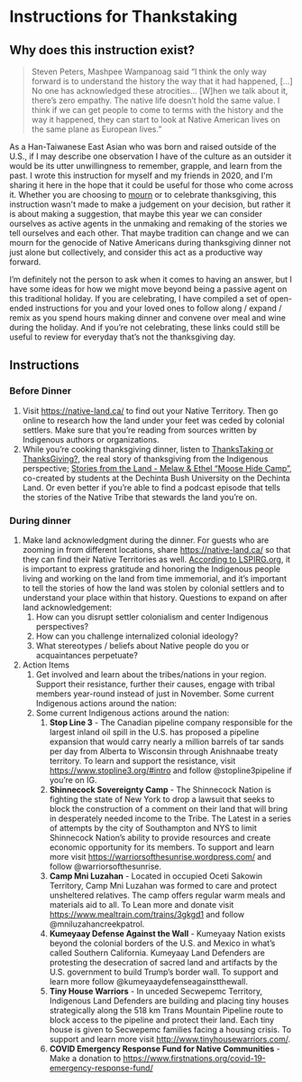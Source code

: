 # Instructions for Thankstaking

## Why does this instruction exist?

> Steven Peters, Mashpee Wampanoag said “I think the only way forward is to understand the history the way that it had happened, […] No one has acknowledged these atrocities… [W]hen we talk about it, there’s zero empathy. The native life doesn’t hold the same value. I think if we can get people to come to terms with the history and the way it happened, they can start to look at Native American lives on the same plane as European lives.”

As a Han-Taiwanese East Asian who was born and raised outside of the U.S., if I may describe one observation I have of the culture as an outsider it would be its utter unwillingness to remember, grapple, and learn from the past. I wrote this instruction for myself and my friends in 2020, and I'm sharing it here in the hope that it could be useful for those who come across it. Whether you are choosing to [mourn](https://www.huffpost.com/entry/thanksgiving-pequot-massacre_b_4337722) or to celebrate thanksgiving, this instruction wasn't made to make a judgement on your decision, but rather it is about making a suggestion, that maybe this year we can consider ourselves as active agents in the unmaking and remaking of the stories we tell ourselves and each other. That maybe tradition can change and we can mourn for the genocide of Native Americans during thanksgiving dinner not just alone but collectively, and consider this act as a productive way forward. 

I’m definitely not the person to ask when it comes to having an answer, but I have some ideas for how we might move beyond being a passive agent on this traditional holiday. If you are celebrating, I have compiled a set of open-ended instructions for you and your loved ones to follow along / expand / remix as you spend hours making dinner and convene over meal and wine during the holiday. And if you’re not celebrating, these links could still be useful to review for everyday that’s not the thanksgiving day. 

## Instructions

### Before Dinner
1. Visit https://native-land.ca/ to find out your Native Territory. Then go online to research how the land under your feet was ceded by colonial settlers. Make sure that you’re reading from sources written by Indigenous authors or organizations. 
1. While you’re cooking thanksgiving dinner, listen to [ThanksTaking or ThanksGiving?](https://open.spotify.com/episode/6dHjJNRXBJfVp4Ps1sNsKx?si=Nk8jaPlETCCOtHStGgFU-g), the real story of thanksgiving from the Indigenous perspective; [Stories from the Land - Melaw & Ethel “Moose Hide Camp”](https://soundcloud.com/indianandcowboy/stories-from-the-land-melaw), co-created by students at the Dechinta Bush University on the Dechinta Land. Or even better if you’re able to find a podcast episode that tells the stories of the Native Tribe that stewards the land you’re on. 
### During dinner
1. Make land acknowledgment during the dinner. For guests who are zooming in from different locations, share https://native-land.ca/ so that they can find their Native Territories as well. [According to LSPIRG.org](https://static1.squarespace.com/static/5a73cec790bade60b93aeb1a/t/5cdb0e0bfb48a80001d6f4f7/1557859854237/Land+Acknowledgment+GRCA.pdf), it is important to express gratitude and honoring the Indigenous people living and working on the land from time immemorial, and it’s important to tell the stories of how the land was stolen by colonial settlers and to understand your place within that history. Questions to expand on after land acknowledgement:
    1. How can you disrupt settler colonialism and center Indigenous perspectives?
    1. How can you challenge internalized colonial ideology?
    1. What stereotypes / beliefs about Native people do you or acquaintances perpetuate? 
1. Action Items
    1. Get involved and learn about the tribes/nations in your region. Support their resistance, further their causes, engage with tribal members year-round instead of just in November. Some current Indigenous actions around the nation:
    1. Some current Indigenous actions around the nation:
        1. **Stop Line 3** - The Canadian pipeline company responsible for the largest inland oil spill in the U.S. has proposed a pipeline expansion that would carry nearly a million barrels of tar sands per day from Alberta to Wisconsin through Anishnaabe treaty territory.
To learn and support the resistance, visit https://www.stopline3.org/#intro and follow @stopline3pipeline if you’re on IG.
        1. **Shinnecock Sovereignty Camp** - The Shinnecock Nation is fighting the state of New York to drop a lawsuit that seeks to block the construction of a comment on their land that will bring in desperately needed income to the Tribe. The Latest in a series of attempts by the city of Southampton and NYS to limit Shinnecock Nation’s ability to provide resources and create economic opportunity for its members. 
To support and learn more visit https://warriorsofthesunrise.wordpress.com/ and follow @warriorsofthesunrise.
        1. **Camp Mni Luzahan** - Located in occupied Oceti Sakowin Territory, Camp Mni Luzahan was formed to care and protect unsheltered relatives. The camp offers regular warm meals and materials aid to all. To Lean more and donate visit https://www.mealtrain.com/trains/3gkgd1 and follow @mniluzahancreekpatrol.
        1. **Kumeyaay Defense Against the Wall** - Kumeyaay Nation exists beyond the colonial borders of the U.S. and Mexico in what’s called Southern California. Kumeyaay Land Defenders are protesting the desecration of sacred land and artifacts by the U.S. government to build Trump’s border wall. To support and learn more follow @kumeyaaydefenseagainstthewall. 
        1. **Tiny House Warriors** - In unceded Secwepemc Territory, Indigenous Land Defenders are building and placing tiny houses strategically along the 518 km Trans Mountain Pipeline route to block access to the pipeline and protect their land. Each tiny house is given to Secwepemc families facing a housing crisis. To support and learn more visit http://www.tinyhousewarriors.com/. 
        1. **COVID Emergency Response Fund for Native Communities** - 
Make a donation to https://www.firstnations.org/covid-19-emergency-response-fund/
